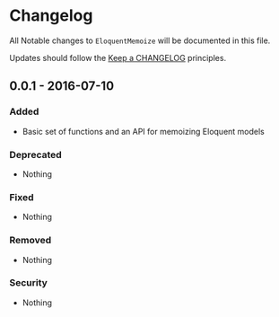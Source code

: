 # Changelog

All Notable changes to `EloquentMemoize` will be documented in this file.

Updates should follow the [Keep a CHANGELOG](http://keepachangelog.com/) principles.

## 0.0.1 - 2016-07-10

### Added
- Basic set of functions and an API for memoizing Eloquent models

### Deprecated
- Nothing

### Fixed
- Nothing

### Removed
- Nothing

### Security
- Nothing
